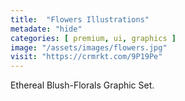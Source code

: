 ```yaml
---
title:  "Flowers Illustrations"
metadate: "hide"
categories: [ premium, ui, graphics ]
image: "/assets/images/flowers.jpg"
visit: "https://crmrkt.com/9P19Pe"
---
```

Ethereal Blush-Florals Graphic Set.
